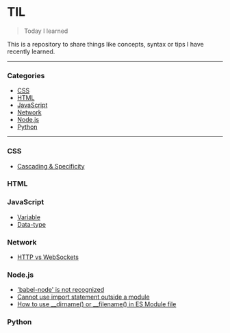 # TIL

> Today I learned

This is a repository to share things like concepts, syntax or tips I have recently learned. 
 
---

### Categories
* [CSS](#css)
* [HTML](#html)
* [JavaScript](#javascript)
* [Network](#network)
* [Node.js](node.js)
* [Python](#python)

---

### CSS

- [Cascading & Specificity](css/Cascading.md)

### HTML

### JavaScript
- [Variable](javascript/Variable.md)
- [Data-type](javascript/Data-type.md)
### Network
- [HTTP vs WebSockets](Network/HTTP-vs-WebSockets.md)

### Node.js

- ['babel-node' is not recognized](node.js/'babel-node'-is-not-recognized.md)
- [Cannot use import statement outside a module](node.js/cannot-use-import-statement-outside-a-module.md)
- [How to use __dirname() or __filename() in ES Module file](node.js/how-to-use-dirname-or-filename-in-ES-Module.md)


### Python